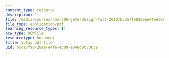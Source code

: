```yaml
---
content_type: resource
description: ''
file: /media/courses/cms-608-game-design-fall-2010/b5da7f9828eae4feec08e048d0c73639_68566.pdf
file_type: application/pdf
learning_resource_types: []
ocw_type: OCWFile
resourcetype: Document
title: 3play pdf file
uid: b5da7f98-28ea-e4fe-ec08-e048d0c73639
---
```

